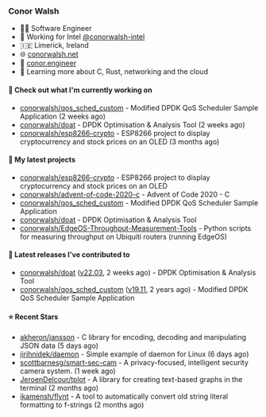 ### Conor Walsh
- 👷‍♂️ Software Engineer
- 🏢 Working for Intel [@conorwalsh-intel](https://github.com/conorwalsh-intel)
- 🇮🇪 Limerick, Ireland
- 🌐 [conorwalsh.net](https://conorwalsh.net)
- 📙 [conor.engineer](https://conor.engineer)
- 🌱 Learning more about C, Rust, networking and the cloud

#### 🔨 Check out what I'm currently working on

- [conorwalsh/qos_sched_custom](https://github.com/conorwalsh/qos_sched_custom) - Modified DPDK QoS Scheduler Sample Application (2 weeks ago)
- [conorwalsh/doat](https://github.com/conorwalsh/doat) - DPDK Optimisation &amp; Analysis Tool (2 weeks ago)
- [conorwalsh/esp8266-crypto](https://github.com/conorwalsh/esp8266-crypto) - ESP8266 project to display cryptocurrency and stock prices on an OLED (3 months ago)

#### 🌱 My latest projects

- [conorwalsh/esp8266-crypto](https://github.com/conorwalsh/esp8266-crypto) - ESP8266 project to display cryptocurrency and stock prices on an OLED
- [conorwalsh/advent-of-code-2020-c](https://github.com/conorwalsh/advent-of-code-2020-c) - Advent of Code 2020 - C
- [conorwalsh/qos_sched_custom](https://github.com/conorwalsh/qos_sched_custom) - Modified DPDK QoS Scheduler Sample Application
- [conorwalsh/doat](https://github.com/conorwalsh/doat) - DPDK Optimisation &amp; Analysis Tool
- [conorwalsh/EdgeOS-Throughput-Measurement-Tools](https://github.com/conorwalsh/EdgeOS-Throughput-Measurement-Tools) - Python scripts for measuring throughput on Ubiquiti routers (running EdgeOS)

#### 🔭 Latest releases I've contributed to

- [conorwalsh/doat](https://github.com/conorwalsh/doat) ([v22.03](https://github.com/conorwalsh/doat/releases/tag/v22.03), 2 weeks ago) - DPDK Optimisation &amp; Analysis Tool
- [conorwalsh/qos_sched_custom](https://github.com/conorwalsh/qos_sched_custom) ([v19.11](https://github.com/conorwalsh/qos_sched_custom/releases/tag/v19.11), 2 years ago) - Modified DPDK QoS Scheduler Sample Application

#### ⭐ Recent Stars

- [akheron/jansson](https://github.com/akheron/jansson) - C library for encoding, decoding and manipulating JSON data (5 days ago)
- [jirihnidek/daemon](https://github.com/jirihnidek/daemon) - Simple example of daemon for Linux (6 days ago)
- [scottbarnesg/smart-sec-cam](https://github.com/scottbarnesg/smart-sec-cam) - A privacy-focused, intelligent security camera system. (1 week ago)
- [JeroenDelcour/tplot](https://github.com/JeroenDelcour/tplot) - A library for creating text-based graphs in the terminal (2 months ago)
- [ikamensh/flynt](https://github.com/ikamensh/flynt) - A tool to automatically convert old string literal formatting to f-strings (2 months ago)
